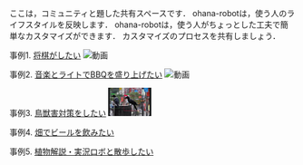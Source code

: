 ここは，コミュニティと題した共有スペースです．
ohana-robotは，使う人のライフスタイルを反映します．
ohana-robotは，使う人がちょっとした工夫で簡単なカスタマイズができます．
カスタマイズのプロセスを共有しましょう．

事例1. [将棋がしたい](examples/1.shogi/README.md)
 <img src="examples/1.shogi/img/IMG_3730.PNG" alt="動画" style="width: 15%;">

事例2. [音楽とライトでBBQを盛り上げたい](examples/2.BBQ/README.md)
 <img src="examples/2.BBQ/img/video.gif" alt="動画" style="width: 15%;">
 
事例3. [鳥獣害対策をしたい](examples/3.WildlifePestControl/README.md)
<img src="examples/3.WildlifePestControl/img/crow.png" alt="画像1" style="width: 15%; height: auto; max-height: 200px;">

事例4. [畑でビールを飲みたい](examples/4.Beer/README.md)


事例5. [植物解説・実況ロボと散歩したい](examples/5.PlantWalking/README.md)

